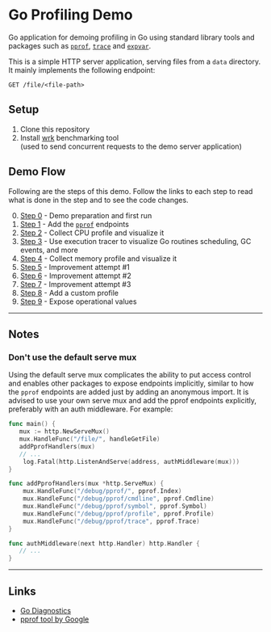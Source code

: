 # Go Profiling Demo
Go application for demoing profiling in Go using standard library tools and packages such as [`pprof`](https://github.com/google/pprof/blob/master/doc/README.md), [`trace`](https://golang.org/cmd/trace/) and [`expvar`](https://pkg.go.dev/expvar).

This is a simple HTTP server application, serving files from a `data` directory. 
It mainly implements the following endpoint:
```
GET /file/<file-path>
```

## Setup
1. Clone this repository
2. Install [wrk](https://github.com/wg/wrk) benchmarking tool  
   (used to send concurrent requests to the demo server application)

## Demo Flow

Following are the steps of this demo.
Follow the links to each step to read what is done in the step and to see the code changes.

0. [Step 0](steps/step0/README.md) - Demo preparation and first run
1. [Step 1](steps/step1/README.md) - Add the [`pprof`](https://pkg.go.dev/net/http/pprof) endpoints
2. [Step 2](steps/step2/README.md) - Collect CPU profile and visualize it
3. [Step 3](steps/step3/README.md) - Use execution tracer to visualize Go routines scheduling, GC events, and more
4. [Step 4](steps/step4/README.md) - Collect memory profile and visualize it
5. [Step 5](steps/step5/README.md) - Improvement attempt #1
6. [Step 6](steps/step6/README.md) - Improvement attempt #2
7. [Step 7](steps/step7/README.md) - Improvement attempt #3
8. [Step 8](steps/step8/README.md) - Add a custom profile
9. [Step 9](steps/step9/README.md) - Expose operational values

----

## Notes

### Don't use the default serve mux

Using the default serve mux complicates the ability to put access control and enables other packages to expose endpoints implicitly, similar to how the `pprof` endpoints are added just by adding an anonymous import.
It is advised to use your own serve mux and add the pprof endpoints explicitly, preferably with an auth middleware. 
For example:
```go
func main() {
   mux := http.NewServeMux()
   mux.HandleFunc("/file/", handleGetFile)
   addPprofHandlers(mux)
   // ...
	log.Fatal(http.ListenAndServe(address, authMiddleware(mux))) 
}

func addPprofHandlers(mux *http.ServeMux) {
	mux.HandleFunc("/debug/pprof/", pprof.Index)
	mux.HandleFunc("/debug/pprof/cmdline", pprof.Cmdline)
	mux.HandleFunc("/debug/pprof/symbol", pprof.Symbol)
	mux.HandleFunc("/debug/pprof/profile", pprof.Profile)
	mux.HandleFunc("/debug/pprof/trace", pprof.Trace)
}

func authMiddleware(next http.Handler) http.Handler {
   // ...
}
```

----

## Links
* [Go Diagnostics](https://golang.org/doc/diagnostics)
* [pprof tool by Google](https://github.com/google/pprof/blob/master/doc/README.md)